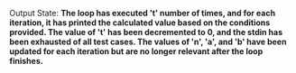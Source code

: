 Output State: **The loop has executed 't' number of times, and for each iteration, it has printed the calculated value based on the conditions provided. The value of 't' has been decremented to 0, and the stdin has been exhausted of all test cases. The values of 'n', 'a', and 'b' have been updated for each iteration but are no longer relevant after the loop finishes.**